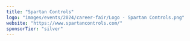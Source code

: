 ```yaml
---
title: "Spartan Controls"
logo: "images/events/2024/career-fair/Logo - Spartan Controls.png"
website: "https://www.spartancontrols.com/"
sponsorTier: "silver"
---
```

